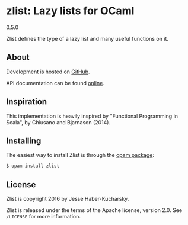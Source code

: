 # zlist: Lazy lists for OCaml

0.5.0

Zlist defines the type of a lazy list and many useful functions on it.

## About

Development is hosted on [GitHub](https://github.com/hakuch/zlist).

API documentation can be found [online](https://hakuch.github.io/zlist).

## Inspiration

This implementation is heavily inspired by "Functional Programming in Scala", by Chiusano and Bjarnason (2014).

## Installing

The easiest way to install Zlist is through the [opam package](https://opam.ocaml.org/packages/zlist/):

```bash
$ opam install zlist
```

## License

Zlist is copyright 2016 by Jesse Haber-Kucharsky.

Zlist is released under the terms of the Apache license, version 2.0. See `/LICENSE` for more information.
